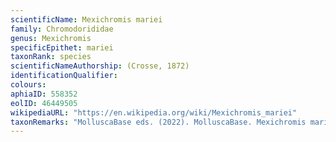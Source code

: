 ```yaml
---
scientificName: Mexichromis mariei
family: Chromodorididae
genus: Mexichromis
specificEpithet: mariei
taxonRank: species
scientificNameAuthorship: (Crosse, 1872)
identificationQualifier: 
colours:
aphiaID: 558352
eolID: 46449505
wikipediaURL: "https://en.wikipedia.org/wiki/Mexichromis_mariei"
taxonRemarks: "MolluscaBase eds. (2022). MolluscaBase. Mexichromis mariei (Crosse, 1872). Accessed through: World Register of Marine Species at: https://www.marinespecies.org/aphia.php?p=taxdetails&id=558352 on 2022-02-24"
---
```


